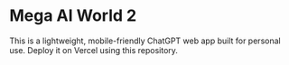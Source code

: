 
# Mega AI World 2

This is a lightweight, mobile-friendly ChatGPT web app built for personal use. 
Deploy it on Vercel using this repository.
